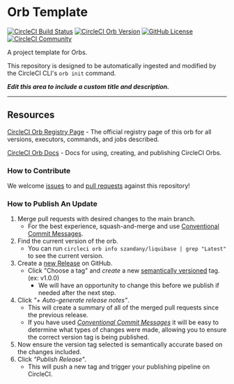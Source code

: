 # Orb Template


[![CircleCI Build Status](https://circleci.com/gh/szandany/liquibase-orb.svg?style=shield "CircleCI Build Status")](https://circleci.com/gh/szandany/liquibase-orb) [![CircleCI Orb Version](https://badges.circleci.com/orbs/szandany/liquibase.svg)](https://circleci.com/orbs/registry/orb/szandany/liquibase) [![GitHub License](https://img.shields.io/badge/license-MIT-lightgrey.svg)](https://raw.githubusercontent.com/szandany/liquibase-orb/master/LICENSE) [![CircleCI Community](https://img.shields.io/badge/community-CircleCI%20Discuss-343434.svg)](https://discuss.circleci.com/c/ecosystem/orbs)



A project template for Orbs.

This repository is designed to be automatically ingested and modified by the CircleCI CLI's `orb init` command.

_**Edit this area to include a custom title and description.**_

---

## Resources

[CircleCI Orb Registry Page](https://circleci.com/orbs/registry/orb/szandany/liquibase) - The official registry page of this orb for all versions, executors, commands, and jobs described.

[CircleCI Orb Docs](https://circleci.com/docs/2.0/orb-intro/#section=configuration) - Docs for using, creating, and publishing CircleCI Orbs.

### How to Contribute

We welcome [issues](https://github.com/szandany/liquibase-orb/issues) to and [pull requests](https://github.com/szandany/liquibase-orb/pulls) against this repository!

### How to Publish An Update
1. Merge pull requests with desired changes to the main branch.
    - For the best experience, squash-and-merge and use [Conventional Commit Messages](https://conventionalcommits.org/).
2. Find the current version of the orb.
    - You can run `circleci orb info szandany/liquibase | grep "Latest"` to see the current version.
3. Create a [new Release](https://github.com/szandany/liquibase-orb/releases/new) on GitHub.
    - Click "Choose a tag" and _create_ a new [semantically versioned](http://semver.org/) tag. (ex: v1.0.0)
      - We will have an opportunity to change this before we publish if needed after the next step.
4.  Click _"+ Auto-generate release notes"_.
    - This will create a summary of all of the merged pull requests since the previous release.
    - If you have used _[Conventional Commit Messages](https://conventionalcommits.org/)_ it will be easy to determine what types of changes were made, allowing you to ensure the correct version tag is being published.
5. Now ensure the version tag selected is semantically accurate based on the changes included.
6. Click _"Publish Release"_.
    - This will push a new tag and trigger your publishing pipeline on CircleCI.